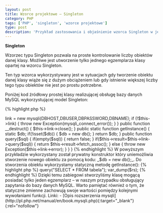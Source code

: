 ```yaml
---
layout: post
title: Wzorce projektowe – Singleton
category: PHP
tags: ['PHP', 'singleton', 'wzorce projektowe']
type: post
description: 'Przykład zastosowania i objaśnienie wzorca Singleton w języku PHP'
---
```

__Singleton__

Wzorzec typu Singleton pozwala na proste kontrolowanie liczby obiektów danej klasy. Możliwe jest utworzenie tylko jednego egzemplarza klasy opartej na wzorcu Singleton.

Ten typ wzorca wykorzystywany jest w sytuacjach gdy tworzenie obiektu danej klasy wiąże się z dużym obciążeniem lub gdy istnienie większej liczby tego typu obiektów nie jest po prostu potrzebne.

Poniżej kod źródłowy prostej klasy realizującej obsługę bazy danych MySQL wykorzystującej model Singleton:

{% highlight php %}
<?php
class db {
	private $link;
	private $result;

	private function __construct() {
		$this->link = new mysqli(DBHOST,DBUSER,DBPASSWORD,DBNAME);
		if (!$this->link) {
			throw new Exception(mysqli_connect_error());
		}
	}

	public function __destruct() {
		$this->link->close();
	}

	public static function getInstance() {
		static $db;
		if(!isset($db)) {
			$db = new db();
		}
		return $db;
	}

	public function query($sql) {
		if(empty($sql)) {
			return false;
		}
		if($this->result=$this->link->query($sql)) {
			return $this->result->fetch_assoc();
		} else {
			throw new Exception($this->link->error);
		}
	}
}
{% endhighlight %}
W powyższym przykładzie wykorzystany został prywatny konstruktor który uniemożliwia stworzenie nowego obiektu za pomocą kodu: _$db = new db();_.
Do stworzenia obiektu wykorzystamy statyczną metodę getInstance():

{% highlight php %}
<?php
try {
	$db = db::getInstance();
} catch (Exception $e) {
	die("Brak polaczenia z baza.");
}

$rs = $db->query("SELECT * FROM tabela");
var_dump($rs);
{% endhighlight %}

Dzięki temu zabiegowi stworzyliśmy klasę mogącą posiadać tylko jeden egzemplarz – w naszym przypadku obsługujący zapytania do bazy danych MySQL. Warto pamiętać również o tym, że statyczne zmienne zachowują swoje wartości pomiędzy kolejnymi wywołaniami funkcji.

Linki:

- [Opis rozszerzenia mysqli](http://pl.php.net/manual/en/book.mysqli.php){:target="_blank"}{:rel="nofollow"}
